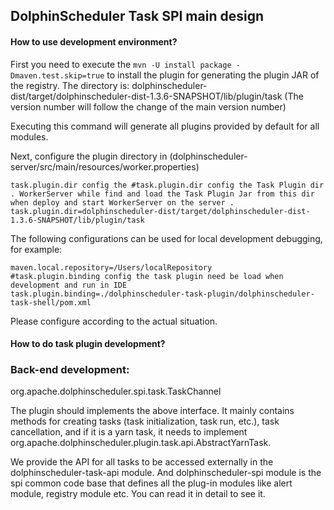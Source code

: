 ## DolphinScheduler Task SPI main design

#### How to use development environment?

First you need to execute the `mvn -U install package -Dmaven.test.skip=true` to install the plugin for generating the plugin JAR of the registry. The directory is: dolphinscheduler-dist/target/dolphinscheduler-dist-1.3.6-SNAPSHOT/lib/plugin/task (The version number will follow the change of the main version number)

Executing this command will generate all plugins provided by default for all modules.

Next, configure the plugin directory in (dolphinscheduler-server/src/main/resources/worker.properties)

```
task.plugin.dir config the #task.plugin.dir config the Task Plugin dir . WorkerServer while find and load the Task Plugin Jar from this dir when deploy and start WorkerServer on the server .
task.plugin.dir=dolphinscheduler-dist/target/dolphinscheduler-dist-1.3.6-SNAPSHOT/lib/plugin/task
```

The following configurations can be used for local development debugging, for example:

```
maven.local.repository=/Users/localRepository
#task.plugin.binding config the task plugin need be load when development and run in IDE
task.plugin.binding=./dolphinscheduler-task-plugin/dolphinscheduler-task-shell/pom.xml
```

Please configure according to the actual situation.

#### How to do task plugin development?

### Back-end development:

org.apache.dolphinscheduler.spi.task.TaskChannel

The plugin should implements the above interface.  It mainly contains methods for creating tasks (task initialization, task run, etc.), task cancellation, and if it is a yarn task, it needs to implement org.apache.dolphinscheduler.plugin.task.api.AbstractYarnTask.

We provide the API for all tasks to be accessed externally in the dolphinscheduler-task-api module. And dolphinscheduler-spi module is the spi common code base that defines all the plug-in modules like alert module, registry module etc. You can read it in detail to see it.
